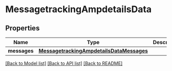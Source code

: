# MessagetrackingAmpdetailsData

## Properties
Name | Type | Description | Notes
------------ | ------------- | ------------- | -------------
**messages** | [**MessagetrackingAmpdetailsDataMessages**](MessagetrackingAmpdetailsDataMessages.md) |  | [optional] 

[[Back to Model list]](../README.md#documentation-for-models) [[Back to API list]](../README.md#documentation-for-api-endpoints) [[Back to README]](../README.md)

